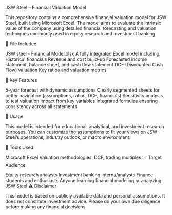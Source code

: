 JSW Steel – Financial Valuation Model

This repository contains a comprehensive financial valuation model for JSW Steel, built using Microsoft Excel. The model aims to evaluate the intrinsic value of the company using detailed financial forecasting and valuation techniques commonly used in equity research and investment banking.

📄 File Included

JSW steel - Financial Model.xlsx
A fully integrated Excel model including:
Historical financials
Revenue and cost build-up
Forecasted income statement, balance sheet, and cash flow statement
DCF (Discounted Cash Flow) valuation
Key ratios and valuation metrics

🧮 Key Features

5-year forecast with dynamic assumptions
Clearly segmented sheets for better navigation (assumptions, ratios, DCF, financials)
Sensitivity analysis to test valuation impact from key variables
Integrated formulas ensuring consistency across all statements

📌 Usage

This model is intended for educational, analytical, and investment research purposes. You can customize the assumptions to fit your views on JSW Steel’s operations, industry outlook, or macro environment.

🔧 Tools Used

Microsoft Excel
Valuation methodologies: DCF, trading multiples
📈 Target Audience

Equity research analysts
Investment banking interns/analysts
Finance students and enthusiasts
Anyone learning financial modeling or analyzing JSW Steel
⚠️ Disclaimer

This model is based on publicly available data and personal assumptions. It does not constitute investment advice. Please do your own due diligence before making any financial decisions.

